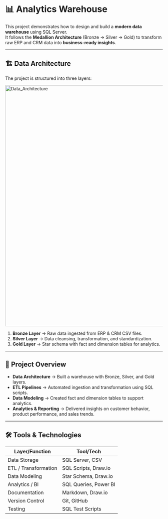 # 📊 Analytics Warehouse 

This project demonstrates how to design and build a **modern data warehouse** using SQL Server.  
It follows the **Medallion Architecture** (Bronze → Silver → Gold) to transform raw ERP and CRM data into **business-ready insights**.

---

## 🏗️ Data Architecture

The project is structured into three layers:

<img width="1344" height="768" alt="Data_Architecture" src="https://github.com/user-attachments/assets/0639a874-2d46-48b0-b643-115424d5f3cc" />

1. **Bronze Layer** → Raw data ingested from ERP & CRM CSV files.  
2. **Silver Layer** → Data cleansing, transformation, and standardization.  
3. **Gold Layer** → Star schema with fact and dimension tables for analytics.  

---

## 📖 Project Overview

- **Data Architecture** → Built a warehouse with Bronze, Silver, and Gold layers.  
- **ETL Pipelines** → Automated ingestion and transformation using SQL scripts.  
- **Data Modeling** → Created fact and dimension tables to support analytics.  
- **Analytics & Reporting** → Delivered insights on customer behavior, product performance, and sales trends.  

---

## 🛠️ Tools & Technologies

| Layer/Function       | Tool/Tech                                  |
| -------------------- | ------------------------------------------ |
| Data Storage         | SQL Server, CSV                            |
| ETL / Transformation | SQL Scripts, Draw\.io                      |
| Data Modeling        | Star Schema, Draw\.io                      |
| Analytics / BI       | SQL Queries, Power BI                      |
| Documentation        | Markdown, Draw\.io                         |
| Version Control      | Git, GitHub                                |
| Testing              | SQL Test Scripts                           |








